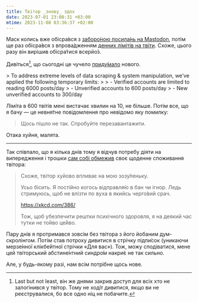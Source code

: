 ```yaml
---
title: Твітор _знову_ здох
date: 2023-07-01 23:08:31 +03:00
mtime: 2023-11-08 03:36:37 +02:00
---
```


Маск колись вже обісра́вся з [заборо́ною посила́нь на Mastodon][1], потім ще раз обісра́вся з впрова́дженням [денних лімітів на твіти][2]. Схоже, цього разу він вирішив обісра́тися всерйо́з.

Дивіться[^1], що сьогодні це чучело [приду́мало][3] нового.

<div lang="en" markdown=1>
> To address extreme levels of data scraping & system manipulation, we’ve applied the following temporary limits:
>
> - Verified accounts are limited to reading 6000 posts/day
> - Unverified accounts to 600 posts/day
> - New unverified accounts to 300/day
</div>

Лімі́та в 600 твітів мені вистачає хвилин на 10, не більше. Потім все, що я бачу — це невня́тне повідомлення про невідомо яку помилку:

> Щось пішло не так. Спробуйте перезавантажити.

Отака хуйня, малята.

* * *

Так співпало, що я кілька днів тому я відчув потребу діяти на випередження і трошки [сам собі обмежив][4] своє щоденне споживання твітора:

> Схоже, твітор хуйово впливає на мою зозу́леньку.
>
> Усьо бісить. Я постійно когось відправля́ю в бан чи ігнор. Ледь стримуюсь, щоб не влізти по вуха в якийсь черго́вий срач.
>
> <https://xkcd.com/386/>
>
> Тож, щоб убезпечити рештки психічного здоровля, я на деякий час тутки не то́йво це́йво.

Пару днів я протримався зовсім без твітора з його йобаним дум-скролінгом. Потім став потроху дивитися в стрічку підпи́сок (уникаючи мерзе́нної клікбе́йтної стрічки «Для вас»). Тож, можу сподіватися, мене цей твіторський абстине́нтний синдро́м накри́є не так сильно.

Але, у будь-якому разі, нам всім потрібне щось нове.


[1]: /2022/12/18/fuck-you-musk.html
[2]: /2023/02/09/twitter-dead.html
[3]: https://twitter.com/elonmusk/status/1675187969420828672
[4]: https://twitter.com/kastaneda/status/1673263803939577856

[^1]: <span lang="en">Last but not least</span>, він же днями закрив доступ для всіх хто не залогінився у твітор. Тому не ході́т дивитися, якщо ви не реєструвалися, бо все одно ніц не побачите.
